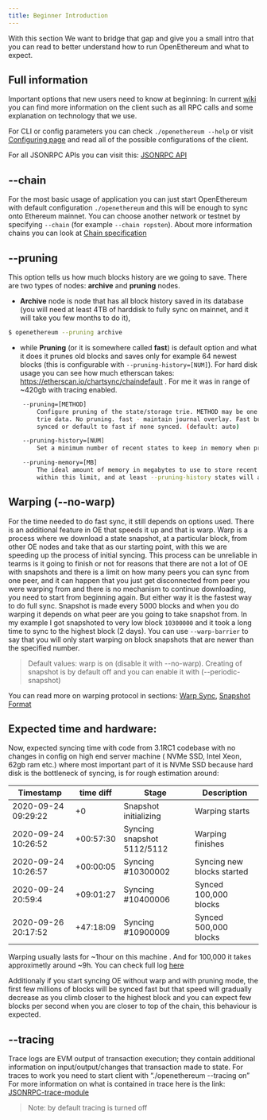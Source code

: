 ```yaml
---
title: Beginner Introduction
---
```


With this section We want to bridge that gap and give you a small intro that you can read to better understand how to run OpenEthereum and what to expect.

## Full information
Important options that new users need to know at beginning:
In current [wiki](https://openethereum.github.io) you can find more information on the client such as all RPC calls and some explanation on technology that we use. 

For CLI or config parameters you can check `./openethereum --help` or visit [Configuring page](Configuring-OpenEthereum) and read all of the possible configurations of the client.

For all JSONRPC APIs you can visit this: [JSONRPC API](JSONRPC)

## \-\-chain
For the most basic usage of application you can just start OpenEthereum with default configuration `./openethereum` and this will be enough to sync onto Ethereum mainnet. You can choose another network or testnet by specifying `--chain` (for example `--chain ropsten`). About more information chains you can look at [Chain specification](Chain-specification)

## \-\-pruning
This option tells us how much blocks history are we going to save. There are two types of nodes: **archive** and **pruning** nodes.
* **Archive** node is node that has all block history saved in its database (you will need at least 4TB of harddisk to fully sync on mainnet, and it will take you few months to do it),
```bash
$ openethereum --pruning archive
```
* while **Pruning** (or it is somewhere called **fast**) is default option and what it does it prunes old blocks and saves only for example 64 newest blocks (this is configurable with `--pruning-history=[NUM]`). For hard disk usage you can see how much etherscan takes: https://etherscan.io/chartsync/chaindefault . For me it was in range of ~420gb with tracing enabled.

```bash
    --pruning=[METHOD]
        Configure pruning of the state/storage trie. METHOD may be one of auto, archive, fast: archive - keep all state
        trie data. No pruning. fast - maintain journal overlay. Fast but 50MB used. auto - use the method most recently
        synced or default to fast if none synced. (default: auto)

    --pruning-history=[NUM]
        Set a minimum number of recent states to keep in memory when pruning is active. (default: 64)

    --pruning-memory=[MB]
        The ideal amount of memory in megabytes to use to store recent states. As many states as possible will be kept
        within this limit, and at least --pruning-history states will always be kept. (default: 32)

```

## Warping (\-\-no-warp)
For the time needed to do fast sync, it still depends on options used. There is an additional feature in OE that speeds it up and that is warp. Warp is a process where we download a state snapshot, at a particular block, from other OE nodes and take that as our starting point, with this we are speeding up the process of initial syncing. This process can be unreliable in tearms is it going to finish or not for reasons that there are not a lot of OE with snapshots and there is a limit on how many peers you can sync from one peer, and it can happen that you just get disconnected from peer you were warping from and there is no mechanism to continue downloading, you need to start from beginning again. But either way it is the fastest way to do full sync.
Snapshot is made every 5000 blocks and when you do warping it depends on what peer are you going to take snapshot from. In my example I got snapshoted to very low block `10300000` and it took a long time to sync to the highest block (2 days). You can use `--warp-barrier` to say that you will only start warping on block snapshots that are newer than the specified number.

> Default values: warp is on (disable it with --no-warp). Creating of snapshot is by default off and you can enable it with (--periodic-snapshot)

You can read more on warping protocol in sections: [Warp Sync](Warp-Sync), [Snapshot Format](Warp-Sync-Snapshot-Format)

## Expected time and hardware:
Now, expected syncing time with code from 3.1RC1 codebase with no changes in config on high end server machine ( NVMe SSD, Intel Xeon, 62gb ram etc.) where most important part of it is NVMe SSD because hard disk is the bottleneck of syncing, is for rough estimation around:

| Timestamp | time diff | Stage | Description |
| -------- | -------- | -------- | -------- | 
| 2020-09-24 09:29:22     | +0     | Snapshot initializing     | Warping starts |
| 2020-09-24 10:26:52     | +00:57:30     | Syncing snapshot 5112/5112     | Warping finishes |
| 2020-09-24 10:26:57     | +00:00:05     | Syncing #10300002     | Syncing new blocks started |
| 2020-09-24 20:59:4     | +09:01:27     | Syncing #10400006     | Synced 100,000 blocks | 
| 2020-09-26 20:17:52     | +47:18:09     | Syncing #10900009     | Synced 500,000 blocks |

Warping usually lasts for ~1hour on this machine . And for 100,000 it takes approximetly around ~9h. You can check full log [here](public/31rc1_mainnet_full_warp_sync.log)

Additionaly if you start syncing OE without warp and with pruning mode, the first few millions of blocks will be synced fast but that speed will gradually decrease as you climb closer to the highest block and you can expect few blocks per second when you are closer to top of the chain, this behaviour is expected.

## \-\-tracing
Trace logs are EVM output of transaction execution; they contain additional information on input/output/changes that transaction made to state. For traces to work you need to start client with “./openethereum --tracing on” For more information on what is contained in trace here is the link: [JSONRPC-trace-module](JSONRPC-trace-module)

> Note: by default tracing is turned off

